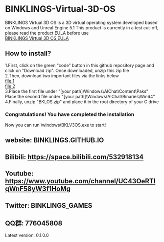 # BINKLINGS-Virtual-3D-OS
BINKLINGS Virtual 3D OS is a 3D virtual operating system developed based on Windows and Unreal Engine 5.1
This product is currently in a test cut-off, please read the product EULA before use
</br>[BINKLINGS Virtual 3D OS EULA](EULA.txt)
## How to install?
1.First, click on the green "code" button in this github repository page and click on "Download zip". Once downloaded, unzip this zip file</br>
2.Then, download two important files via the links below</br>
[file 1](https://ln5.sync.com/dl/f3cc60160/af5z8g55-hufw6kmd-avgvnaw6-iq252mk8)</br>
[file 2](https://ln5.sync.com/dl/3a1300f90/5en7zvpw-28rm52ra-ar9czpzv-9xd5xeij)</br>
3.Place the first file under "[your path]\Windows\AIChat\Content\Paks\" </br>Place the second file under "[your path]\Windows\AIChat\Binaries\Win64\"</br>
4.Finally, unzip "BKLOS.zip" and place it in the root directory of your C drive
### Congratulations! You have completed the installation
Now you can run \windows\BKLV3OS.exe to start!
## website: BINKLINGS.GITHUB.IO
## Bilibili: https://space.bilibili.com/532918134
## Youtube: https://www.youtube.com/channel/UC43OeRTlqWnF58yW3f1HoMg
## Twitter: BINKLINGS_GAMES
## QQ群: 776045808
Latest version: 0.1.0.0
